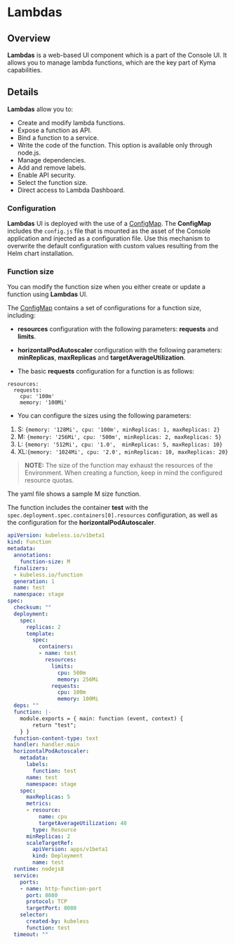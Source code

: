 # Lambdas

## Overview

**Lambdas** is a web-based UI component which is a part of the Console UI.
It allows you to manage lambda functions, which are the key part of Kyma capabilities.

## Details

**Lambdas** allow you to:
- Create and modify lambda functions.
- Expose a function as API.
- Bind a function to a service.
- Write the code of the function. This option is available only through node.js.
- Manage dependencies.
- Add and remove labels.
- Enable API security.
- Select the function size.
- Direct access to Lambda Dashboard. 

### Configuration

**Lambdas** UI is deployed with the use of a [ConfigMap](templates/configmap.yaml).
The **ConfigMap**  includes the `config.js` file that is mounted as the asset of the Console application and injected as a configuration file.
Use this mechanism to overwrite the default configuration with custom values resulting from the Helm chart installation.

### Function size

You can modify the function size when you either create or update a function using  **Lambdas** UI.

The [ConfigMap](templates/configmap.yaml) contains a set of configurations for a function size, including:
- **resources** configuration with the following parameters: **requests** and **limits**.  
- **horizontalPodAutoscaler** configuration with the following parameters: **minReplicas**, **maxReplicas** and **targetAverageUtilization**.

- The basic **requests** configuration for a function is as follows:

```
resources:
  requests:
    cpu: '100m'
    memory: '100Mi'
```

- You can configure the sizes using the following parameters: 
1. S: `{memory: '128Mi', cpu: '100m', minReplicas: 1, maxReplicas: 2}`
2. M: `{memory: '256Mi', cpu: '500m', minReplicas: 2, maxReplicas: 5}`
3. L: `{memory: '512Mi', cpu: '1.0',  minReplicas: 5, maxReplicas: 10}`
4. XL:`{memory: '1024Mi', cpu: '2.0', minReplicas: 10, maxReplicas: 20}`

>**NOTE:** The size of the function may exhaust the resources of the Environment. When creating a function, keep in mind the configured resource quotas.

The yaml file shows a sample M size function. 

The function includes the container **test** with the `spec.deployment.spec.containers[0].resources` configuration, as well as the configuration for the **horizontalPodAutoscaler**.

```yaml
apiVersion: kubeless.io/v1beta1
kind: Function
metadata:
  annotations:
    function-size: M
  finalizers:
  - kubeless.io/function
  generation: 1
  name: test
  namespace: stage
spec:
  checksum: ""
  deployment:
    spec:
      replicas: 2
      template:
        spec:
          containers:
          - name: test
            resources:
              limits:
                cpu: 500m
                memory: 256Mi
              requests:
                cpu: 100m
                memory: 100Mi
  deps: ""
  function: |-
    module.exports = { main: function (event, context) {
        return "test";
    } }
  function-content-type: text
  handler: handler.main
  horizontalPodAutoscaler:
    metadata:
      labels:
        function: test
      name: test
      namespace: stage
    spec:
      maxReplicas: 5
      metrics:
      - resource:
          name: cpu
          targetAverageUtilization: 40
        type: Resource
      minReplicas: 2
      scaleTargetRef:
        apiVersion: apps/v1beta1
        kind: Deployment
        name: test
  runtime: nodejs8
  service:
    ports:
    - name: http-function-port
      port: 8080
      protocol: TCP
      targetPort: 8080
    selector:
      created-by: kubeless
      function: test
  timeout: ""
```

